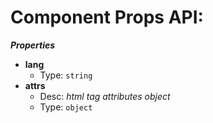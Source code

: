 # Component Props API:

**_Properties_**

 - <b id="/properties/lang">lang</b>
	 - Type: `string`
 - <b id="/properties/attrs">attrs</b>
	 - Desc: _html tag attributes object_
	 - Type: `object`


